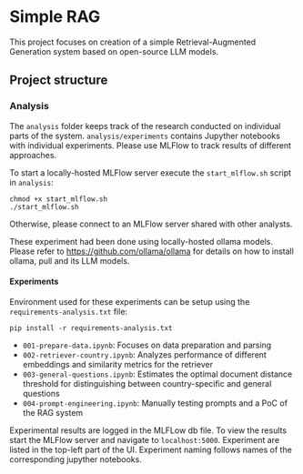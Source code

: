 # Simple RAG

This project focuses on creation of a simple Retrieval-Augmented Generation
system based on open-source LLM models.

## Project structure

### Analysis

The `analysis` folder keeps track of the research conducted on individual parts
of the system. `analysis/experiments` contains Jupyther notebooks with
individual experiments. Please use MLFlow to track results of different
approaches.

To start a locally-hosted MLFlow server execute the `start_mlflow.sh` script
in `analysis`:

```
chmod +x start_mlflow.sh
./start_mlflow.sh
```

Otherwise, please connect to an MLFlow server shared with other analysts.

These experiment had been done using locally-hosted ollama models. Please refer
to https://github.com/ollama/ollama for details on how to install ollama, pull
and its LLM models.

#### Experiments

Environment used for these experiments can be setup using
the `requirements-analysis.txt` file:

```
pip install -r requirements-analysis.txt
```

- `001-prepare-data.ipynb`: Focuses on data preparation and parsing
- `002-retriever-country.ipynb`: Analyzes performance of different embeddings
  and similarity metrics for the retriever
- `003-general-questions.ipynb`: Estimates the optimal document distance
  threshold for distinguishing between country-specific and general questions
- `004-prompt-engineering.ipynb`: Manually testing prompts and a PoC of the RAG
  system

Experimental results are logged in the MLFLow db file. To view the results start
the MLFlow server and navigate to `localhost:5000`. Experiment are listed in the
top-left part of the UI. Experiment naming follows names of the corresponding
jupyther notebooks.